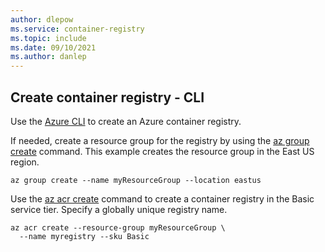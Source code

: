 ```yaml
---
author: dlepow
ms.service: container-registry
ms.topic: include
ms.date: 09/10/2021
ms.author: danlep
---
```

## Create container registry - CLI

Use the [Azure CLI][azure-cli] to create an Azure container registry.

If needed, create a resource group for the registry by using the [az group create][az-group-create] command. This example creates the resource group in the East US region.

```azurecli
az group create --name myResourceGroup --location eastus
```


Use the [az acr create][az-acr-create] command to create a container registry in the Basic service tier. Specify a globally unique registry name.

```azurecli
az acr create --resource-group myResourceGroup \
  --name myregistry --sku Basic
```

[azure-cli]: /cli/azure/install-azure-cli
[az-group-create]: /cli/azure/group#az_group_create
[az-acr-create]: /cli/azure/acr#az_acr_create
